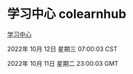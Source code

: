 # 学习中心 colearnhub
[学习中心](http://27.19.33.125:56308/colearnhub/)

2022年 10月 12日 星期三 07:00:03 CST

2022年 10月 11日 星期二 23:00:03 GMT
